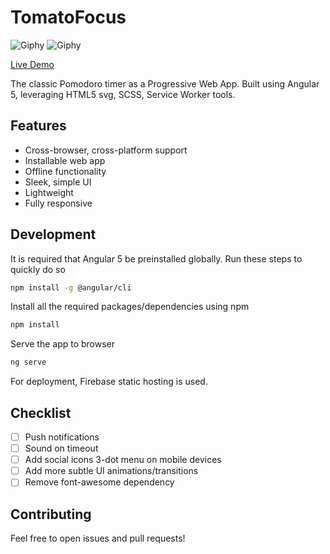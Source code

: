 # TomatoFocus

![Giphy](https://media.giphy.com/media/xT9DgwUXOw4OMBWG9G/giphy.gif)
![Giphy](https://media.giphy.com/media/xT9DgihbOAXADxLAKk/giphy.gif)

[Live Demo](http://tomato-focus.firebaseapp.com/)

The classic Pomodoro timer as a Progressive Web App. Built using Angular 5, leveraging HTML5 svg, SCSS, Service Worker tools.

## Features

* Cross-browser, cross-platform support
* Installable web app
* Offline functionality
* Sleek, simple UI
* Lightweight
* Fully responsive

## Development

It is required that Angular 5 be preinstalled globally. Run these steps to quickly do so

```bash
npm install -g @angular/cli
```
Install all the required packages/dependencies using npm

```bash
npm install
```

Serve the app to browser
```bash
ng serve
```

For deployment, Firebase static hosting is used.

## Checklist

- [ ] Push notifications
- [ ] Sound on timeout
- [ ] Add social icons 3-dot menu on mobile devices
- [ ] Add more subtle UI animations/transitions
- [ ] Remove font-awesome dependency

## Contributing

Feel free to open issues and pull requests!
